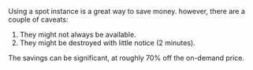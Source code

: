 Using a spot instance is a great way to save money. however, there are a couple of caveats:

1. They might not always be available.
2. They might be destroyed with little notice (2 minutes). 

The savings can be significant, at roughly 70% off the on-demand price.

